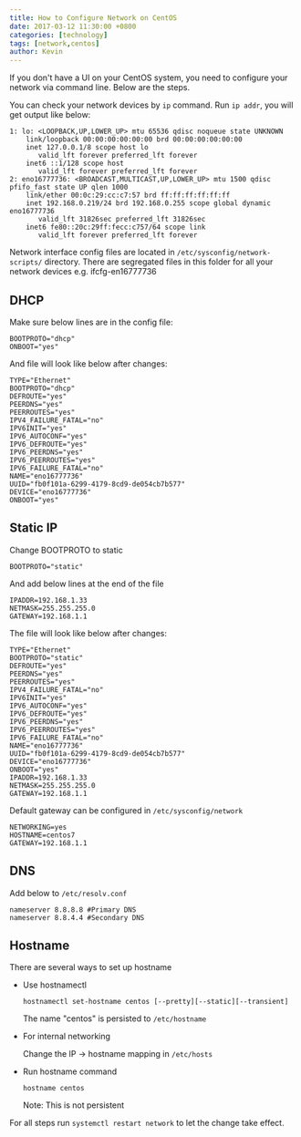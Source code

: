 ```yaml
---
title: How to Configure Network on CentOS
date: 2017-03-12 11:30:00 +0800
categories: [technology]
tags: [network,centos]
author: Kevin
---
```


If you don't have a UI on your CentOS system, you need to configure your network via command line. Below are the steps.


You can check your network devices by `ip` command. Run `ip addr`, you will get output like below:

    1: lo: <LOOPBACK,UP,LOWER_UP> mtu 65536 qdisc noqueue state UNKNOWN
        link/loopback 00:00:00:00:00:00 brd 00:00:00:00:00:00
        inet 127.0.0.1/8 scope host lo
           valid_lft forever preferred_lft forever
        inet6 ::1/128 scope host
           valid_lft forever preferred_lft forever
    2: eno16777736: <BROADCAST,MULTICAST,UP,LOWER_UP> mtu 1500 qdisc pfifo_fast state UP qlen 1000
        link/ether 00:0c:29:cc:c7:57 brd ff:ff:ff:ff:ff:ff
        inet 192.168.0.219/24 brd 192.168.0.255 scope global dynamic eno16777736
           valid_lft 31826sec preferred_lft 31826sec
        inet6 fe80::20c:29ff:fecc:c757/64 scope link
           valid_lft forever preferred_lft forever


Network interface config files are located in `/etc/sysconfig/network-scripts/` directory. There are segregated files in this folder for all your network devices e.g. ifcfg-en16777736


## DHCP

Make sure below lines are in the config file:

    BOOTPROTO="dhcp"
    ONBOOT="yes"

And file will look like below after changes:    

    TYPE="Ethernet"
    BOOTPROTO="dhcp"
    DEFROUTE="yes"
    PEERDNS="yes"
    PEERROUTES="yes"
    IPV4_FAILURE_FATAL="no"
    IPV6INIT="yes"
    IPV6_AUTOCONF="yes"
    IPV6_DEFROUTE="yes"
    IPV6_PEERDNS="yes"
    IPV6_PEERROUTES="yes"
    IPV6_FAILURE_FATAL="no"
    NAME="eno16777736"
    UUID="fb0f101a-6299-4179-8cd9-de054cb7b577"
    DEVICE="eno16777736"
    ONBOOT="yes"

 
 
## Static IP
 
Change BOOTPROTO to static
 
    BOOTPROTO="static"
    
And add below lines at the end of the file

    IPADDR=192.168.1.33
    NETMASK=255.255.255.0
    GATEWAY=192.168.1.1
    
The file will look like below after changes:
 
    TYPE="Ethernet"
    BOOTPROTO="static"
    DEFROUTE="yes"
    PEERDNS="yes"
    PEERROUTES="yes"
    IPV4_FAILURE_FATAL="no"
    IPV6INIT="yes"
    IPV6_AUTOCONF="yes"
    IPV6_DEFROUTE="yes"
    IPV6_PEERDNS="yes"
    IPV6_PEERROUTES="yes"
    IPV6_FAILURE_FATAL="no"
    NAME="eno16777736"
    UUID="fb0f101a-6299-4179-8cd9-de054cb7b577"
    DEVICE="eno16777736"
    ONBOOT="yes"
    IPADDR=192.168.1.33
    NETMASK=255.255.255.0
    GATEWAY=192.168.1.1
    
Default gateway can be configured in `/etc/sysconfig/network`

    NETWORKING=yes
    HOSTNAME=centos7
    GATEWAY=192.168.1.1
    
    
## DNS

Add below to `/etc/resolv.conf`

    nameserver 8.8.8.8 #Primary DNS
    nameserver 8.8.4.4 #Secondary DNS   
  
    
## Hostname

There are several ways to set up hostname

* Use hostnamectl

    `hostnamectl set-hostname centos [--pretty][--static][--transient]`
    
    The name "centos" is persisted to `/etc/hostname`
    
* For internal networking
    
    Change the IP -> hostname mapping in `/etc/hosts`
    
* Run hostname command 

    `hostname centos`
    
    Note: This is not persistent


For all steps run `systemctl restart network` to let the change take effect.